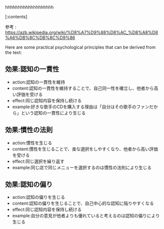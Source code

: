 

hhhhhhhhhhhhhhhhhhh
    
[:contents]

参考 : https://azb.wikipedia.org/wiki/%D8%A7%D9%88%D8%AC_%D8%A8%D8%A6%DB%8C%DB%8C%D9%86

Here are some practical psychological principles that can be derived from the text:

## 効果:認知の一貫性
- action:認知の一貫性を維持
- content:認知の一貫性を維持することで、自己同一性を確立し、他者から高い評価を受ける
- effect:同じ認知内容を保持し続ける
- example:好きな歌手のCDを購入する理由は「自分はその歌手のファンだから」という認知の一貫性により生じる

## 効果:慣性の法則
- action:慣性を生じる
- content:慣性を生じることで、楽な選択をしやすくなり、他者から高い評価を受ける
- effect:同じ選択を繰り返す
- example:同じ店で同じメニューを選択するのは慣性の法則により生じる

## 効果:認知の偏り
- action:認知の偏りを生じる
- content:認知の偏りを生じることで、自己中心的な認知に陥りやすくなる
- effect:同じ認知内容を保持し続ける
- example:自分の意見が他者よりも優れていると考えるのは認知の偏りにより生じる

    